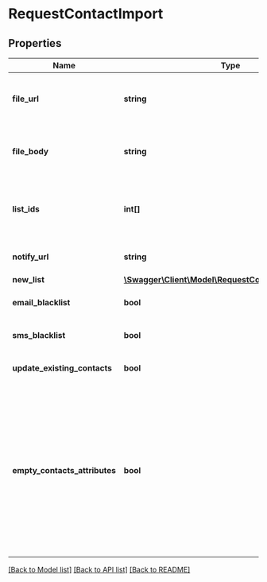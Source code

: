 # RequestContactImport

## Properties
Name | Type | Description | Notes
------------ | ------------- | ------------- | -------------
**file_url** | **string** | Mandatory if fileBody is not defined. URL of the file to be imported (no local file). Possible file formats: .txt, .csv | [optional] 
**file_body** | **string** | Mandatory if fileUrl is not defined. CSV content to be imported. Use semicolon to separate multiple attributes | [optional] 
**list_ids** | **int[]** | Mandatory if newList is not defined. Ids of the lists in which the contacts shall be imported. For example, [2, 4, 7]. | [optional] 
**notify_url** | **string** | URL that will be called once the export process is finished | [optional] 
**new_list** | [**\Swagger\Client\Model\RequestContactImportNewList**](RequestContactImportNewList.md) |  | [optional] 
**email_blacklist** | **bool** | To blacklist all the contacts for email | [optional] [default to false]
**sms_blacklist** | **bool** | To blacklist all the contacts for sms | [optional] [default to false]
**update_existing_contacts** | **bool** | To facilitate the choice to update the existing contacts | [optional] [default to true]
**empty_contacts_attributes** | **bool** | To facilitate the choice to erase any attribute of the existing contacts with empty value. emptyContactsAttributes &#x3D; true means the empty fields in your import will erase any attribute that currently contain data in Mailvio, &amp; emptyContactsAttributes &#x3D; false means the empty fields will not affect your existing data ( only available if &#x60;updateExistingContacts&#x60; set to true ) | [optional] [default to false]

[[Back to Model list]](../README.md#documentation-for-models) [[Back to API list]](../README.md#documentation-for-api-endpoints) [[Back to README]](../README.md)


